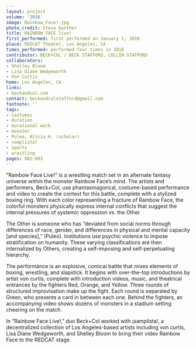 ```yaml
---
layout: project
volume: '2016'
image: Rainbow_Face!.jpg
photo_credit: Steve Gunther
title: RAINBOW FACE live!
first_performed: first performed on January 1, 2016
place: REDCAT Theater, Los Angeles, CA
times_performed: performed four times in 2016
contributor: BECK+COL / BECK STAFFORD, COLLIN STAFFORD
collaborators:
- Shelley Bloom
- Lisa Diane Wedgeworth
- Von Curtis
home: Los Angeles, CA
links:
- beckandcol.com
contact: beckandcolstafford@gmail.com
footnote: ''
tags:
- costumes
- duration
- durational work
- monster
- Puleo, Alicia H. (scholar)
- samplista!
- sports
- wrestling
pages: 002-003
---
```


“Rainbow Face Live!” is a wrestling match set in an alternate fantasy universe within the monster Rainbow Face’s mind. The artists and performers, Beck+Col, use phantasmagorical, costume-based performance and video to create the context for this battle, complete with a stylized boxing ring. With each color representing a fracture of Rainbow Face, the colorful monsters physically express internal conflicts that suggest the internal pressures of systemic oppression vs. the Other.

The Other is someone who has “deviated from social norms through differences of race, gender, and differences in physical and mental capacity [and species],” (Puleo). Institutions use psychic violence to impose stratification on humanity. These varying classifications are then internalized by Others, creating a self-imposing and self-perpetuating hierarchy.

The performance is an explosive, comical battle that mixes elements of boxing, wrestling, and slapstick. It begins with over-the-top introductions by artist von curtis, complete with introduction videos, music, and theatrical entrances by the fighters Red, Orange, and Yellow. Three rounds of structured improvisation make up the fight. Each round is separated by Green, who presents a card in between each one. Behind the fighters, an accompanying video shows dozens of monsters in a stadium setting cheering on the match.

In “Rainbow Face Live!,” duo Beck+Col worked with ¡samplista!, a decentralized collection of Los Angeles-based artists including von curtis, Lisa Diane Wedgeworth, and Shelley Bloom to bring their video Rainbow Face to the REDCAT stage.
